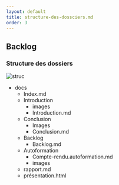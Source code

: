 ```yaml
---
layout: default
title: structure-des-dossciers.md
order: 3
---
```


## Backlog

<!-- new slide -->

### Structure des dossiers


![struc]({{site.baseurl}}/backlog/images/structure.png)

<!-- note -->
- docs
  - Index.md
  - Introduction
    - images
    - Introduction.md
  - Conclusion
    - Images
    - Conclusion.md
  - Backlog
    - Backlog.md
  - Autoformation 
    - Compte-rendu.autoformation.md
    - images 
  -  rapport.md
  -  présentation.html

<!-- new slide -->